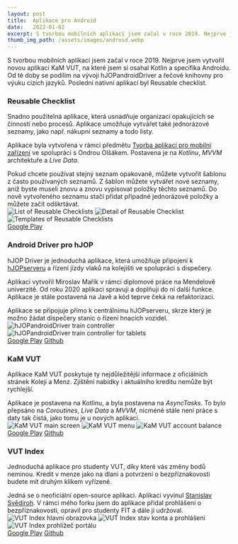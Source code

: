 ```yaml
---
layout: post
title:  Aplikace pro Android
date:   2022-01-02
excerpt: S tvorbou mobilních aplikací jsem začal v roce 2019. Nejprve jsem vytvořil novou aplikaci KaM VUT, na které jsem si osahal Kotlin a specifika Androidu. Od té doby se podílím na vývoji hJOPandroidDriver a řečové knihovny pro výuku cizích jazyků. V současné době pracujeme na aplikaci Reusable checklist.
thumb_img_path: /assets/images/android.webp
---
```


S tvorbou mobilních aplikací jsem začal v roce 2019. Nejprve jsem vytvořil novou aplikaci KaM VUT, na které jsem si osahal Kotlin a specifika Androidu. Od té doby se podílím na vývoji hJOPandroidDriver a řečové knihovny pro výuku cizích jazyků. Poslední nativní aplikací byl Reusable checklist.

### Reusable Checklist
Snadno použitelná aplikace, která usnadňuje organizaci opakujících se činností nebo procesů. Aplikace umožňuje vytvářet také jednorázové seznamy, jako např. nákupní seznamy a todo listy.

Aplikace byla vytvořena v rámci předmětu [Tvorba aplikací pro mobilní zařízení](https://www.fit.vut.cz/study/course/TAMa) ve spolupráci s Ondrou Olšákem. Postavena je na *Kotlinu*, *MVVM* architektuře a *Live Data*.

Pokud chcete používat stejný seznam opakovaně, můžete vytvořit šablonu z často používaných seznamů. Z šablon můžete vytvářet nové seznamy, aniž byste museli znovu a znovu vypisovat položky těchto seznamů. Do nově vytvořeného seznamu stačí přidat případné jednorázové položky a můžete začít odškrtávat.  
![List of Reusable Checklists](/assets/images/android_reusable1.webp)
![Detail of Reusable Checklist](/assets/images/android_reusable2.webp)
![Templates of Reusable Checklists](/assets/images/android_reusable3.webp)  
[Google Play](https://play.google.com/store/apps/details?id=cz.kudlav.reusablechecklist)

### Android Driver pro hJOP
hJOP Driver je jednoduchá aplikace, která umožňuje připojení k [hJOPserveru](http://hjop.kmz-brno.cz) a řízení jízdy vlaků na kolejišti ve spolupráci s dispečery.

Aplikaci vytvořil Miroslav Mařík v rámci diplomové práce na Mendelově univerzitě. Od roku 2020 aplikaci spravuji a doplňuji do ní další funkce. Aplikace je stále postavená na Javě a kód teprve čeká na refaktorizaci.

Aplikace se připojuje přímo k centrálnímu hJOPserveru, skrze který je možno žádat dispečery stanic o řízení hnacích vozidel.  
![hJOPandroidDriver train controller](/assets/images/android_hjop.webp)
![hJOPandroidDriver train controller for tablets](/assets/images/android_hjop2.webp)  
[Google Play](https://play.google.com/store/apps/details?id=cz.mendelu.xmarik.train_manager)
[Github](https://github.com/kmzbrnoI/hJOPandroidDriver)

### KaM VUT
Aplikace KaM VUT poskytuje ty nejdůležitější informace z oficiálních stránek Kolejí a Menz. Zjištění nabídky i aktuálního kreditu nemůže být rychlejší.

Aplikace je postavena na Kotlinu, a byla postavena na *AsyncTasks*. To bylo přepsáno na *Coroutines*, *Live Data* a *MVVM*, nicméně stále není práce s daty tak čistá, jako tomu je u nových aplikací.  
![KaM VUT main screen](/assets/images/android_kam1.webp)
![KaM VUT menu](/assets/images/android_kam2.webp)
![KaM VUT account balance](/assets/images/android_kam3.webp)  
[Google Play](https://play.google.com/store/apps/details?id=com.kudlav.kam)
[Github](https://github.com/kudlav/kam-vutbr)

### VUT Index
Jednoduchá aplikace pro studenty VUT, díky které vás změny bodů neminou. Kredit v menze jako na dlani a potvrzení o bezpříznakovosti budete mít druhým klikem vyřízené.

Jedná se o neoficiální open-source aplikaci. Aplikaci vyvinul [Stanislav Svědiroh](https://gitlab.com/rem821/vut-index-2.0). V rámci mého forku jsem do aplikace přidal prohlášení o bezpříznakovosti, opravil pro studenty FIT a dále ji udržoval.  
![VUT Index hlavní obrazovka](/assets/images/android_index1.webp)
![VUT Index stav konta a prohlášení](/assets/images/android_index2.webp)
![VUT Index prohlížeč portálu](/assets/images/android_index3.webp)  
[Google Play](https://play.google.com/store/apps/details?id=cz.kudlav.VUTIndex)
[Github](https://gitlab.com/kudlav/vut-index-2.0)
